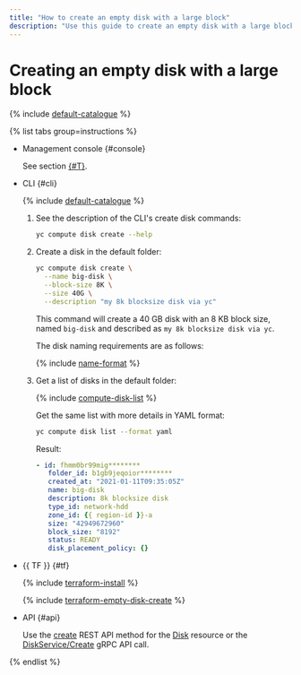 ```yaml
---
title: "How to create an empty disk with a large block"
description: "Use this guide to create an empty disk with a large block."
---
```


# Creating an empty disk with a large block

{% include [default-catalogue](../../../_includes/compute/disk-blocksize.md) %}

{% list tabs group=instructions %}

- Management console {#console}

   See section [{#T}](../../../compute/operations/disk-create/empty.md).

- CLI {#cli}

   {% include [default-catalogue](../../../_includes/default-catalogue.md) %}

   1. See the description of the CLI's create disk commands:

      ```bash
      yc compute disk create --help
      ```

   1. Create a disk in the default folder:

      ```bash
      yc compute disk create \
        --name big-disk \
        --block-size 8K \
        --size 40G \
        --description "my 8k blocksize disk via yc"
      ```

      This command will create a 40 GB disk with an 8 KB block size, named `big-disk` and described as `my 8k blocksize disk via yc`.

      The disk naming requirements are as follows:

      {% include [name-format](../../../_includes/name-format.md) %}

   1. Get a list of disks in the default folder:

      {% include [compute-disk-list](../../../_includes/compute/disk-list.md) %}

      Get the same list with more details in YAML format:

      ```bash
      yc compute disk list --format yaml
      ```

      Result:
      ```yaml
      - id: fhmm0br99mig********
         folder_id: b1gb9jeqoior********
         created_at: "2021-01-11T09:35:05Z"
         name: big-disk
         description: 8k blocksize disk
         type_id: network-hdd
         zone_id: {{ region-id }}-a
         size: "42949672960"
         block_size: "8192"
         status: READY
         disk_placement_policy: {}
      ```

- {{ TF }} {#tf}

   {% include [terraform-install](../../../_includes/terraform-install.md) %}

   {% include [terraform-empty-disk-create](../../../_includes/compute/terraform-empty-disk-create.md) %}

- API {#api}

   Use the [create](../../api-ref/Disk/create.md) REST API method for the [Disk](../../api-ref/Disk/index.md) resource or the [DiskService/Create](../../api-ref/grpc/disk_service.md#Create) gRPC API call.

{% endlist %}
